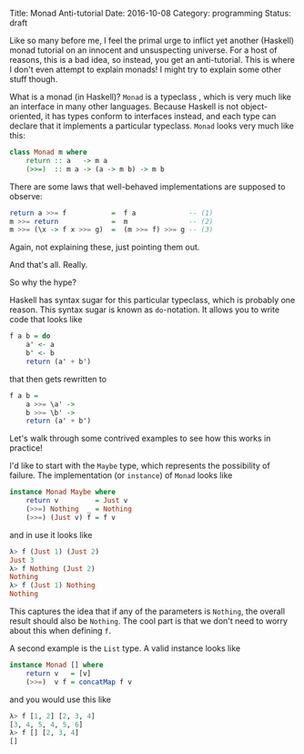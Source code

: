 Title: Monad Anti-tutorial
Date: 2016-10-08
Category: programming
Status: draft

Like so many before me, I feel the primal urge to inflict yet another (Haskell)
monad tutorial on an innocent and unsuspecting universe. For a host of reasons,
this is a bad idea, so instead, you get an anti-tutorial. This is where I don't
even attempt to explain monads! I might try to explain some other stuff though.

What is a monad (in Haskell)? `Monad` is a typeclass , which is very much like
an interface in many other languages. Because Haskell is not object-oriented,
it has types conform to interfaces instead, and each type can declare that it
implements a particular typeclass. `Monad` looks very much like this:

```haskell
class Monad m where
    return :: a   -> m a
    (>>=)  :: m a -> (a -> m b) -> m b
```

There are some laws that well-behaved implementations are supposed to observe:

```haskell
return a >>= f           =  f a             -- (1)
m >>= return             =  m               -- (2)
m >>= (\x -> f x >>= g)  =  (m >>= f) >>= g -- (3)
```

Again, not explaining these, just pointing them out.

And that's all. Really.

So why the hype?

Haskell has syntax sugar for this particular typeclass, which is probably one
reason. This syntax sugar is known as `do`-notation. It allows you to write
code that looks like

```haskell
f a b = do
    a' <- a
    b' <- b
    return (a' + b')
```

that then gets rewritten to

```haskell
f a b =
    a >>= \a' ->
    b >>= \b' ->
    return (a' + b')
```

Let's walk through some contrived examples to see how this works in practice!

I'd like to start with the `Maybe` type, which represents the possibility of
failure. The implementation (or `instance`) of `Monad` looks like

```haskell
instance Monad Maybe where
    return v         = Just v
    (>>=) Nothing  _ = Nothing
    (>>=) (Just v) f = f v
```

and in use it looks like

```haskell
λ> f (Just 1) (Just 2)
Just 3
λ> f Nothing (Just 2)
Nothing
λ> f (Just 1) Nothing
Nothing
```

This captures the idea that if any of the parameters is `Nothing`, the overall
result should also be `Nothing`. The cool part is that we don't need to worry
about this when defining `f`.

A second example is the `List` type. A valid instance looks like

```haskell
instance Monad [] where
    return v   = [v]
    (>>=)  v f = concatMap f v
```

and you would use this like


```haskell
λ> f [1, 2] [2, 3, 4]
[3, 4, 5, 4, 5, 6]
λ> f [] [2, 3, 4]
[]
```
